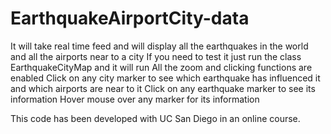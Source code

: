 # EarthquakeAirportCity-data
It will take real time feed and will display all the earthquakes in the world and all the airports near to a city
If you need to test it just run the class EarthquakeCityMap and it will run
All the zoom and clicking functions are enabled
Click on any city marker to see which earthquake has influenced it and which airports are near to it 
Click on any earthquake marker to see its information
Hover mouse over any marker for its information

This code has been developed with UC San Diego in an online course.
